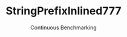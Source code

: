 ---
layout: default
title: StringPrefixInlined777
subtitle: Continuous Benchmarking
selected: String
expanded: Benchmarking
benchmark: /individual_results/StringPrefixInlined777.html
---